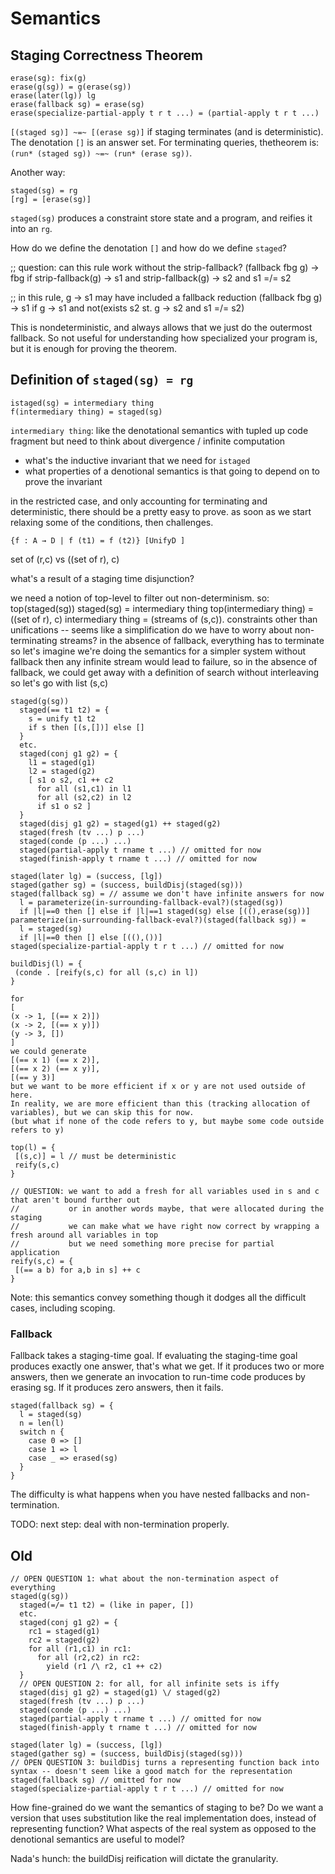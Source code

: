 # Semantics

## Staging Correctness Theorem

```
erase(sg): fix(g)
erase(g(sg)) = g(erase(sg))
erase(later(lg)) lg
erase(fallback sg) = erase(sg)
erase(specialize-partial-apply t r t ...) = (partial-apply t r t ...)
```

`[(staged sg)] ~=~ [(erase sg)]` if staging terminates (and is deterministic).
The denotation `[]` is an answer set.
For terminating queries, thetheorem is:
`(run* (staged sg)) ~=~ (run* (erase sg))`.

Another way:

```
staged(sg) = rg
[rg] = [erase(sg)]
```

`staged(sg)` produces a constraint store state and a program, and reifies it into an `rg`.

How do we define the denotation `[]` and how do we define `staged`?


;; question: can this rule work without the strip-fallback?
(fallback fbg g) -> fbg
   if   strip-fallback(g) -> s1   and    strip-fallback(g) -> s2   and s1 =/= s2

;; in this rule, g -> s1 may have included a fallback reduction
(fallback fbg g) -> s1
   if g -> s1   and not(exists s2 st. g -> s2 and s1 =/= s2)

This is nondeterministic, and always allows that we just do the outermost fallback. So not
useful for understanding how specialized your program is, but it is enough for proving the theorem.

## Definition of `staged(sg) = rg`

```
istaged(sg) = intermediary thing
f(intermediary thing) = staged(sg)
```

`intermediary thing`: like the denotational semantics with tupled up code fragment
but need to think about divergence / infinite computation

- what's the inductive invariant that we need for `istaged`
- what properties of a denotional semantics is that going to depend on to prove the invariant

in the restricted case, and only accounting for terminating and deterministic, there should be a pretty easy to prove.
as soon as we start relaxing some of the conditions, then challenges.

``{f : A → D | f (t1) = f (t2)} [UnifyD ]``

set of (r,c)
vs
((set of r), c)

what's a result of a staging time disjunction?

we need a notion of top-level to filter out non-determinism.
so:
top(staged(sg))
staged(sg) = intermediary thing
top(intermediary thing) = ((set of r), c)
intermediary thing = (streams of (s,c)).
constraints other than unifications -- seems like a simplification
do we have to worry about non-terminating streams?
in the absence of fallback, everything has to terminate
so let's imagine we're doing the semantics for a simpler system without fallback
then any infinite stream would lead to failure, so in the absence of fallback, we could get away with a definition of search without interleaving
so let's go with list (s,c)


```
staged(g(sg))
  staged(== t1 t2) = {
    s = unify t1 t2
    if s then [(s,[])] else []
  }
  etc.
  staged(conj g1 g2) = {
    l1 = staged(g1)
    l2 = staged(g2)
    [ s1 o s2, c1 ++ c2
      for all (s1,c1) in l1
      for all (s2,c2) in l2
      if s1 o s2 ]
  }
  staged(disj g1 g2) = staged(g1) ++ staged(g2)
  staged(fresh (tv ...) p ...)
  staged(conde (p ...) ...)
  staged(partial-apply t rname t ...) // omitted for now
  staged(finish-apply t rname t ...) // omitted for now

staged(later lg) = (success, [lg])
staged(gather sg) = (success, buildDisj(staged(sg)))
staged(fallback sg) = // assume we don't have infinite answers for now
  l = parameterize(in-surrounding-fallback-eval?)(staged(sg))
  if |l|==0 then [] else if |l|==1 staged(sg) else [((),erase(sg))]
parameterize(in-surrounding-fallback-eval?)(staged(fallback sg)) =
  l = staged(sg)
  if |l|==0 then [] else [((),())]
staged(specialize-partial-apply t r t ...) // omitted for now

buildDisj(l) = {
 (conde . [reify(s,c) for all (s,c) in l])
}

for
[
(x -> 1, [(== x 2)])
(x -> 2, [(== x y)])
(y -> 3, [])
]
we could generate
[(== x 1) (== x 2)],
[(== x 2) (== x y)],
[(== y 3)]
but we want to be more efficient if x or y are not used outside of here.
In reality, we are more efficient than this (tracking allocation of variables), but we can skip this for now.
(but what if none of the code refers to y, but maybe some code outside refers to y)

top(l) = {
 [(s,c)] = l // must be deterministic
 reify(s,c)
}

// QUESTION: we want to add a fresh for all variables used in s and c that aren't bound further out
//           or in another words maybe, that were allocated during the staging
//           we can make what we have right now correct by wrapping a fresh around all variables in top
//           but we need something more precise for partial application
reify(s,c) = {
 [(== a b) for a,b in s] ++ c
}
```

Note: this semantics convey something though it dodges all the difficult cases, including scoping.


### Fallback

Fallback takes a staging-time goal. If evaluating the staging-time goal produces exactly one answer, that's what we get.
If it produces two or more answers, then we generate an invocation to run-time code produces by erasing sg.
If it produces zero answers, then it fails.

```
staged(fallback sg) = {
  l = staged(sg)
  n = len(l)
  switch n {
    case 0 => []
    case 1 => l
    case _ => erased(sg)
  }
}
```

The difficulty is what happens when you have nested fallbacks and non-termination.

TODO: next step: deal with non-termination properly.


## Old

```
// OPEN QUESTION 1: what about the non-termination aspect of everything
staged(g(sg))
  staged(=/= t1 t2) = (like in paper, [])
  etc.
  staged(conj g1 g2) = {
    rc1 = staged(g1)
    rc2 = staged(g2)
    for all (r1,c1) in rc1:
      for all (r2,c2) in rc2:
        yield (r1 /\ r2, c1 ++ c2)
  }
  // OPEN QUESTION 2: for all, for all infinite sets is iffy
  staged(disj g1 g2) = staged(g1) \/ staged(g2)
  staged(fresh (tv ...) p ...)
  staged(conde (p ...) ...)
  staged(partial-apply t rname t ...) // omitted for now
  staged(finish-apply t rname t ...) // omitted for now

staged(later lg) = (success, [lg])
staged(gather sg) = (success, buildDisj(staged(sg)))
// OPEN QUESTION 3: buildDisj turns a representing function back into syntax -- doesn't seem like a good match for the representation
staged(fallback sg) // omitted for now
staged(specialize-partial-apply t r t ...) // omitted for now
```

How fine-grained do we want the semantics of staging to be?
Do we want a version that uses substitution like the real implementation does, instead of representing function? What aspects of the real system as opposed to the denotional semantics are useful to model?

Nada's hunch: the buildDisj reification will dictate the granularity.
